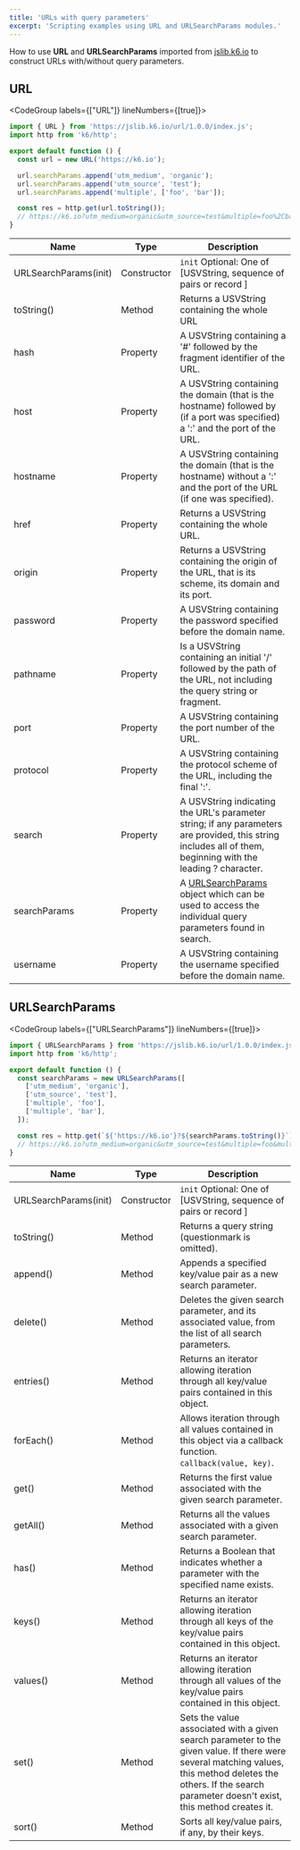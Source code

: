 ```yaml
---
title: 'URLs with query parameters'
excerpt: 'Scripting examples using URL and URLSearchParams modules.'
---
```


How to use **URL** and **URLSearchParams** imported from [jslib.k6.io](/using-k6/modules#the-jslib-repository) to construct URLs with/without query parameters.

## URL

<CodeGroup labels={["URL"]} lineNumbers={[true]}>

```javascript
import { URL } from 'https://jslib.k6.io/url/1.0.0/index.js';
import http from 'k6/http';

export default function () {
  const url = new URL('https://k6.io');

  url.searchParams.append('utm_medium', 'organic');
  url.searchParams.append('utm_source', 'test');
  url.searchParams.append('multiple', ['foo', 'bar']);

  const res = http.get(url.toString());
  // https://k6.io?utm_medium=organic&utm_source=test&multiple=foo%2Cbar
}
```

</CodeGroup>

<!-- vale off -->

| Name                  | Type        | Description                                                                                                                                                  |
| --------------------- | ----------- | ------------------------------------------------------------------------------------------------------------------------------------------------------------ |
| URLSearchParams(init) | Constructor | `init` Optional: One of [USVString, sequence of pairs or record ]                                                                                            |
| toString()            | Method      | Returns a USVString containing the whole URL                                                                                                                 |
| hash                  | Property    | A USVString containing a '#' followed by the fragment identifier of the URL.                                                                                 |
| host                  | Property    | A USVString containing the domain (that is the hostname) followed by (if a port was specified) a ':' and the port of the URL.                                |
| hostname              | Property    | A USVString containing the domain (that is the hostname) without a ':' and the port of the URL (if one was specified).                                       |
| href                  | Property    | Returns a USVString containing the whole URL.                                                                                                                |
| origin                | Property    | Returns a USVString containing the origin of the URL, that is its scheme, its domain and its port.                                                           |
| password              | Property    | A USVString containing the password specified before the domain name.                                                                                        |
| pathname              | Property    | Is a USVString containing an initial '/' followed by the path of the URL, not including the query string or fragment.                                        |
| port                  | Property    | A USVString containing the port number of the URL.                                                                                                           |
| protocol              | Property    | A USVString containing the protocol scheme of the URL, including the final ':'.                                                                              |
| search                | Property    | A USVString indicating the URL's parameter string; if any parameters are provided, this string includes all of them, beginning with the leading ? character. |
| searchParams          | Property    | A [URLSearchParams](#urlsearchparams) object which can be used to access the individual query parameters found in search.                                    |
| username              | Property    | A USVString containing the username specified before the domain name.                                                                                        |

<!-- vale on -->

## URLSearchParams

<CodeGroup labels={["URLSearchParams"]} lineNumbers={[true]}>

```javascript
import { URLSearchParams } from 'https://jslib.k6.io/url/1.0.0/index.js';
import http from 'k6/http';

export default function () {
  const searchParams = new URLSearchParams([
    ['utm_medium', 'organic'],
    ['utm_source', 'test'],
    ['multiple', 'foo'],
    ['multiple', 'bar'],
  ]);

  const res = http.get(`${'https://k6.io'}?${searchParams.toString()}`);
  // https://k6.io?utm_medium=organic&utm_source=test&multiple=foo&multiple=bar
}
```

</CodeGroup>

| Name                  | Type        | Description                                                                                                                                                                                                       |
| --------------------- | ----------- | ----------------------------------------------------------------------------------------------------------------------------------------------------------------------------------------------------------------- |
| URLSearchParams(init) | Constructor | `init` Optional: One of [USVString, sequence of pairs or record ]                                                                                                                                                 |
| toString()            | Method      | Returns a query string (questionmark is omitted).                                                                                                                                                                 |
| append()              | Method      | Appends a specified key/value pair as a new search parameter.                                                                                                                                                     |
| delete()              | Method      | Deletes the given search parameter, and its associated value, from the list of all search parameters.                                                                                                             |
| entries()             | Method      | Returns an iterator allowing iteration through all key/value pairs contained in this object.                                                                                                                      |
| forEach()             | Method      | Allows iteration through all values contained in this object via a callback function. `callback(value, key)`.                                                                                                     |
| get()                 | Method      | Returns the first value associated with the given search parameter.                                                                                                                                               |
| getAll()              | Method      | Returns all the values associated with a given search parameter.                                                                                                                                                  |
| has()                 | Method      | Returns a Boolean that indicates whether a parameter with the specified name exists.                                                                                                                              |
| keys()                | Method      | Returns an iterator allowing iteration through all keys of the key/value pairs contained in this object.                                                                                                          |
| values()              | Method      | Returns an iterator allowing iteration through all values of the key/value pairs contained in this object.                                                                                                        |
| set()                 | Method      | Sets the value associated with a given search parameter to the given value. If there were several matching values, this method deletes the others. If the search parameter doesn't exist, this method creates it. |
| sort()                | Method      | Sorts all key/value pairs, if any, by their keys.                                                                                                                                                                 |
